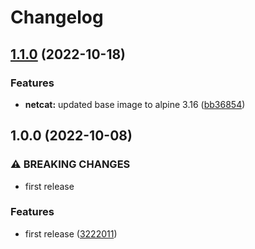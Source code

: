 # Changelog

## [1.1.0](https://github.com/ptonini/docker-images/compare/netcat-v1.0.0...netcat-v1.1.0) (2022-10-18)


### Features

* **netcat:** updated base image to alpine 3.16 ([bb36854](https://github.com/ptonini/docker-images/commit/bb3685450ce5e2a3a3ee160cd176f827f0e9268f))

## 1.0.0 (2022-10-08)


### ⚠ BREAKING CHANGES

* first release

### Features

* first release ([3222011](https://github.com/ptonini/docker-images/commit/322201130347a674e61d57b8c1f1d9e12f142f17))
